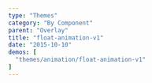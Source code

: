 ```yaml
---
type: "Themes"
category: "By Component"
parent: "Overlay"
title: "float-animation-v1"
date: "2015-10-10"
demos: [
  "themes/animation/float-animation-v1"
]
---
```

